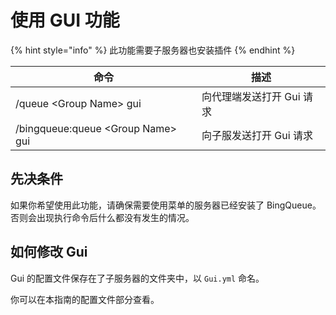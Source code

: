 # 使用 GUI 功能

{% hint style="info" %}
此功能需要子服务器也安装插件
{% endhint %}

| 命令                                 | 描述              |
| ---------------------------------- | --------------- |
| /queue \<Group Name> gui           | 向代理端发送打开 Gui 请求 |
| /bingqueue:queue \<Group Name> gui | 向子服发送打开 Gui 请求  |

## 先决条件

如果你希望使用此功能，请确保需要使用菜单的服务器已经安装了 BingQueue。否则会出现执行命令后什么都没有发生的情况。

## 如何修改 Gui

Gui 的配置文件保存在了子服务器的文件夹中，以 `Gui.yml` 命名。

你可以在本指南的配置文件部分查看。

